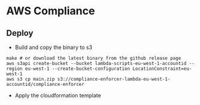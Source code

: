 # AWS Compliance

## Deploy

* Build and copy the binary to s3
```
make # or download the latest binary from the github release page
aws s3api create-bucket --bucket lambda-scripts-eu-west-1-accountid --region eu-west-1 --create-bucket-configuration LocationConstraint=eu-west-1
aws s3 cp main.zip s3://compliance-enforcer-lambda-eu-west-1-accountid/compliance-enforcer
```

* Apply the cloudformation template
